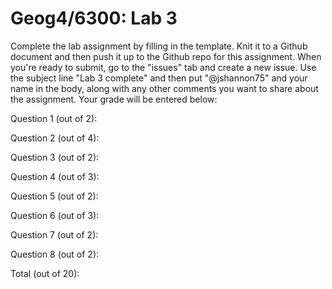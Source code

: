 # Geog4/6300: Lab 3

Complete the lab assignment by filling in the template. Knit it to a Github document and then push it up to the Github repo for this assignment. When you're ready to submit, go to the "issues" tab and create a new issue. Use the subject line "Lab 3 complete" and then put "@jshannon75" and your name in the body, along with any other comments you want to share about the assignment. Your grade will be entered below:

Question 1 (out of 2):<p>
Question 2 (out of 4):<p>
Question 3 (out of 2):<p>
Question 4 (out of 3):<p>
Question 5 (out of 2):<p>
Question 6 (out of 3):<p>
Question 7 (out of 2):<p>
Question 8 (out of 2):<p>
<p>
Total (out of 20): 
